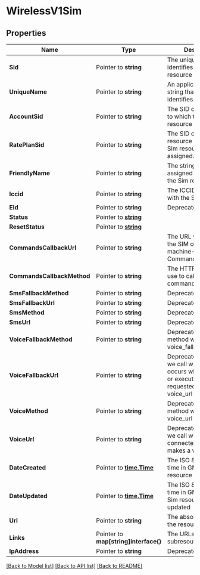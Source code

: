 # WirelessV1Sim

## Properties

Name | Type | Description | Notes
------------ | ------------- | ------------- | -------------
**Sid** | Pointer to **string** | The unique string that identifies the Sim resource |
**UniqueName** | Pointer to **string** | An application-defined string that uniquely identifies the resource |
**AccountSid** | Pointer to **string** | The SID of the Account to which the Sim resource belongs |
**RatePlanSid** | Pointer to **string** | The SID of the RatePlan resource to which the Sim resource is assigned. |
**FriendlyName** | Pointer to **string** | The string that you assigned to describe the Sim resource |
**Iccid** | Pointer to **string** | The ICCID associated with the SIM |
**EId** | Pointer to **string** | Deprecated |
**Status** | Pointer to [**string**](SimEnumStatus.md) |  |
**ResetStatus** | Pointer to [**string**](SimEnumResetStatus.md) |  |
**CommandsCallbackUrl** | Pointer to **string** | The URL we call when the SIM originates a machine-to-machine Command |
**CommandsCallbackMethod** | Pointer to **string** | The HTTP method we use to call commands_callback_url |
**SmsFallbackMethod** | Pointer to **string** | Deprecated |
**SmsFallbackUrl** | Pointer to **string** | Deprecated |
**SmsMethod** | Pointer to **string** | Deprecated |
**SmsUrl** | Pointer to **string** | Deprecated |
**VoiceFallbackMethod** | Pointer to **string** | Deprecated. The HTTP method we use to call voice_fallback_url |
**VoiceFallbackUrl** | Pointer to **string** | Deprecated. The URL we call when an error occurs while retrieving or executing the TwiML requested from voice_url |
**VoiceMethod** | Pointer to **string** | Deprecated. The HTTP method we use to call voice_url |
**VoiceUrl** | Pointer to **string** | Deprecated. The URL we call when the SIM-connected device makes a voice call |
**DateCreated** | Pointer to [**time.Time**](time.Time.md) | The ISO 8601 date and time in GMT when the resource was created |
**DateUpdated** | Pointer to [**time.Time**](time.Time.md) | The ISO 8601 date and time in GMT when the Sim resource was last updated |
**Url** | Pointer to **string** | The absolute URL of the resource |
**Links** | Pointer to **map[string]interface{}** | The URLs of related subresources |
**IpAddress** | Pointer to **string** | Deprecated |

[[Back to Model list]](../README.md#documentation-for-models) [[Back to API list]](../README.md#documentation-for-api-endpoints) [[Back to README]](../README.md)


